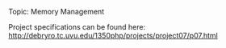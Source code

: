 Topic:  Memory Management

Project specifications can be found here: http://debryro.tc.uvu.edu/1350php/projects/project07/p07.html
